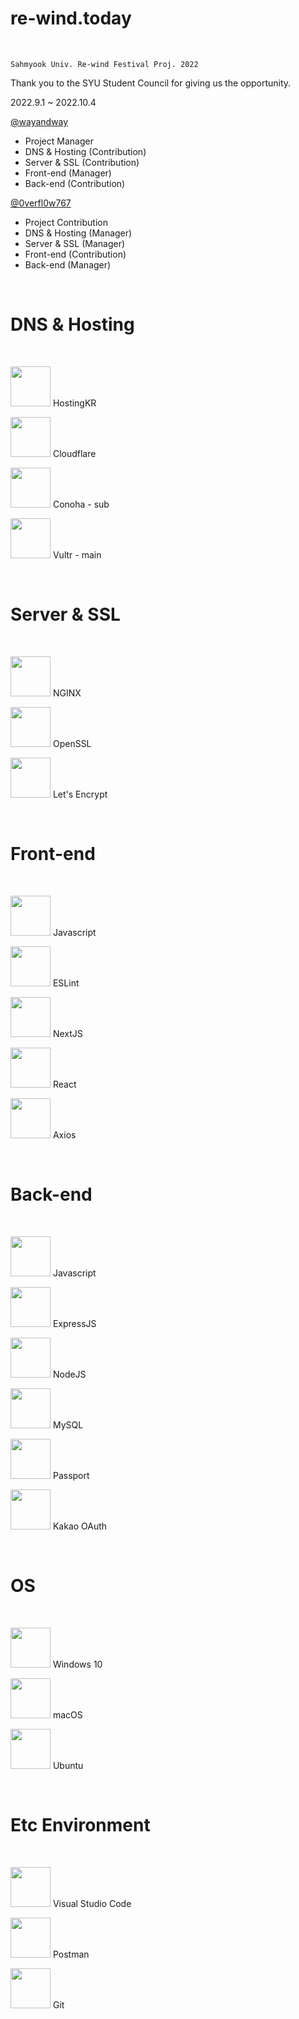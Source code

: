 # re-wind.today

<br/>

`Sahmyook Univ. Re-wind Festival Proj. 2022`

Thank you to the SYU Student Council for giving us the opportunity.

2022.9.1 ~ 2022.10.4

[@wayandway](https://github.com/wayandway)

- Project Manager
- DNS & Hosting (Contribution)
- Server & SSL (Contribution)
- Front-end (Manager)
- Back-end (Contribution)

[@0verfl0w767](https://github.com/0verfl0w767)

- Project Contribution
- DNS & Hosting (Manager)
- Server & SSL (Manager)
- Front-end (Contribution)
- Back-end (Manager)

<br/>

# DNS & Hosting

<br/>

<img height="64" width="64" src="https://domains.hosting.kr/favicon.ico" /> HostingKR

<img height="64" width="64" src="https://cdn.simpleicons.org/Cloudflare/" /> Cloudflare

<img height="64" width="64" src="https://conoha.jp/common_38448/images/logo_conoha.svg" /> Conoha - sub

<img height="64" width="64" src="https://cdn.simpleicons.org/Vultr/" /> Vultr - main

<br/>

# Server & SSL

<br/>

<img height="64" width="64" src="https://cdn.simpleicons.org/NGINX/" /> NGINX

<img height="64" width="64" src="https://cdn.simpleicons.org/OpenSSL/" /> OpenSSL

<img height="64" width="64" src="https://cdn.simpleicons.org/LetsEncrypt/" /> Let's Encrypt

<br/>

# Front-end

<br/>

<img height="64" width="64" src="https://cdn.simpleicons.org/Javascript/" /> Javascript

<img height="64" width="64" src="https://cdn.simpleicons.org/ESLint/" /> ESLint

<img height="64" width="64" src="https://cdn.simpleicons.org/Next.js/white" /> NextJS

<img height="64" width="64" src="https://cdn.simpleicons.org/React/" /> React

<img height="64" width="64" src="https://cdn.simpleicons.org/Axios/" /> Axios

<br/>

# Back-end

<br/>

<img height="64" width="64" src="https://cdn.simpleicons.org/Javascript/" /> Javascript

<img height="64" width="64" src="https://cdn.simpleicons.org/Express/" /> ExpressJS

<img height="64" width="64" src="https://cdn.simpleicons.org/Node.js/" /> NodeJS

<img height="64" width="64" src="https://cdn.simpleicons.org/MySQL/" /> MySQL

<img height="64" width="64" src="https://cdn.simpleicons.org/Passport/" /> Passport

<img height="64" width="64" src="https://cdn.simpleicons.org/Kakao/" /> Kakao OAuth

<br/>

# OS

<br/>

<img height="64" width="64" src="https://cdn.simpleicons.org/Windows/" /> Windows 10

<img height="64" width="64" src="https://cdn.simpleicons.org/macOS/white" /> macOS

<img height="64" width="64" src="https://cdn.simpleicons.org/Ubuntu/" /> Ubuntu

<br/>

# Etc Environment

<br/>

<img height="64" width="64" src="https://cdn.simpleicons.org/VisualStudioCode/" /> Visual Studio Code

<img height="64" width="64" src="https://cdn.simpleicons.org/Postman/" /> Postman

<img height="64" width="64" src="https://cdn.simpleicons.org/Git/" /> Git

<br/>
